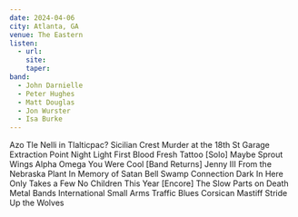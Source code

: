 ```yaml
---
date: 2024-04-06
city: Atlanta, GA
venue: The Eastern
listen:
  - url: 
    site: 
    taper: 
band:
  - John Darnielle
  - Peter Hughes
  - Matt Douglas
  - Jon Wurster
  - Isa Burke
---
```

Azo Tle Nelli in Tlalticpac?
Sicilian Crest
Murder at the 18th St Garage
Extraction Point
Night Light
First Blood
Fresh Tattoo
[Solo]
Maybe Sprout Wings
Alpha Omega
You Were Cool
[Band Returns]
Jenny III
From the Nebraska Plant
In Memory of Satan
Bell Swamp Connection
Dark In Here
Only Takes a Few
No Children
This Year
[Encore]
The Slow Parts on Death Metal Bands
International Small Arms Traffic Blues
Corsican Mastiff Stride
Up the Wolves
